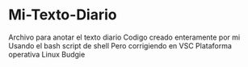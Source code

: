 # Mi-Texto-Diario
Archivo para anotar el texto diario
Codigo creado enteramente por mi
Usando el bash script de shell
Pero corrigiendo en VSC
Plataforma operativa Linux Budgie
